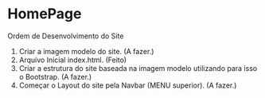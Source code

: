 # HomePage

Ordem de Desenvolvimento do Site

1. Criar a imagem modelo do site. (A fazer.) 
2. Arquivo Inicial index.html. (Feito)
2. Criar a estrutura do site baseada na imagem modelo utilizando para isso o Bootstrap. (A fazer.)
3. Começar o Layout do site pela Navbar (MENU superior). (A fazer.)
